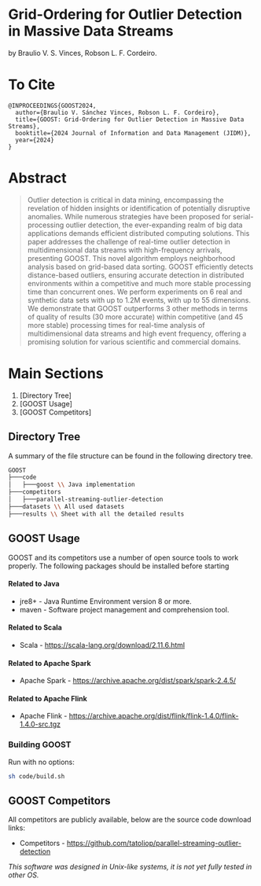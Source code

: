 # Grid-Ordering for Outlier Detection in Massive Data Streams

by
Braulio V. S. Vinces, Robson L. F. Cordeiro.

# To Cite
    @INPROCEEDINGS{GOOST2024,
      author={Braulio V. Sánchez Vinces, Robson L. F. Cordeiro},
      title={GOOST: Grid-Ordering for Outlier Detection in Massive Data Streams},
      booktitle={2024 Journal of Information and Data Management (JIDM)},
      year={2024}
    }

# Abstract

> Outlier detection is critical in data mining, encompassing the revelation of hidden insights or identification of potentially disruptive anomalies.
While numerous strategies have been proposed for serial-processing outlier detection, the ever-expanding realm of big data applications demands efficient distributed computing solutions.
This paper addresses the challenge of real-time outlier detection in multidimensional data streams with high-frequency arrivals, presenting GOOST.
This novel algorithm employs neighborhood analysis based on grid-based data sorting.
GOOST efficiently detects distance-based outliers, ensuring accurate detection in distributed environments within a competitive and much more stable processing time than concurrent ones.
We perform experiments on $6$ real and synthetic data sets with up to $1.2$M events, with up to $55$ dimensions.
We demonstrate that GOOST outperforms $3$ other methods in terms of quality of results ($30%$ more accurate) within competitive (and $45%$ more stable) processing times for real-time analysis of multidimensional data streams and high event frequency, offering a promising solution for various scientific and commercial domains.

# Main Sections
1. [Directory Tree]
2. [GOOST Usage]
3. [GOOST Competitors]

## Directory Tree

A summary of the file structure can be found in the following directory tree.

```bash
GOOST
├───code
│   ├───goost \\ Java implementation
├───competitors
│   ├───parallel-streaming-outlier-detection
├───datasets \\ All used datasets
├───results \\ Sheet with all the detailed results
```

## GOOST Usage

GOOST and its competitors use a number of open source tools to work properly. The following packages should be installed before starting

#### Related to Java

- jre8+ - Java Runtime Environment version 8 or more.
- maven - Software project management and comprehension tool.

#### Related to Scala

- Scala - <https://scala-lang.org/download/2.11.6.html>

#### Related to Apache Spark

- Apache Spark - <https://archive.apache.org/dist/spark/spark-2.4.5/>

#### Related to Apache Flink

- Apache Flink - <https://archive.apache.org/dist/flink/flink-1.4.0/flink-1.4.0-src.tgz>

### Building GOOST

Run with no options:

```sh
sh code/build.sh
```

## GOOST Competitors

All competitors are publicly available, below are the source code download links:

- Competitors - <https://github.com/tatoliop/parallel-streaming-outlier-detection>

_This software was designed in Unix-like systems, it is not yet fully tested in other OS._
